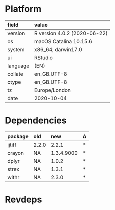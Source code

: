 # Platform

|field    |value                        |
|:--------|:----------------------------|
|version  |R version 4.0.2 (2020-06-22) |
|os       |macOS Catalina 10.15.6       |
|system   |x86_64, darwin17.0           |
|ui       |RStudio                      |
|language |(EN)                         |
|collate  |en_GB.UTF-8                  |
|ctype    |en_GB.UTF-8                  |
|tz       |Europe/London                |
|date     |2020-10-04                   |

# Dependencies

|package |old   |new        |Δ  |
|:-------|:-----|:----------|:--|
|ijtiff  |2.2.0 |2.2.1      |*  |
|crayon  |NA    |1.3.4.9000 |*  |
|dplyr   |NA    |1.0.2      |*  |
|strex   |NA    |1.3.1      |*  |
|withr   |NA    |2.3.0      |*  |

# Revdeps


